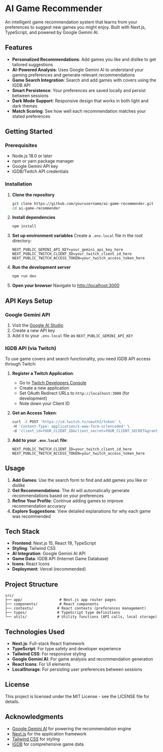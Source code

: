# AI Game Recommender

An intelligent game recommendation system that learns from your preferences to suggest new games you might enjoy. Built with Next.js, TypeScript, and powered by Google Gemini AI.

## Features

- **Personalized Recommendations**: Add games you like and dislike to get tailored suggestions
- **AI-Powered Analysis**: Uses Google Gemini AI to understand your gaming preferences and generate relevant recommendations  
- **Game Search Integration**: Search and add games with covers using the IGDB API
- **Smart Persistence**: Your preferences are saved locally and persist between sessions
- **Dark Mode Support**: Responsive design that works in both light and dark themes
- **Match Scoring**: See how well each recommendation matches your stated preferences

## Getting Started

### Prerequisites

- Node.js 18.0 or later
- npm or yarn package manager
- Google Gemini API key
- IGDB/Twitch API credentials

### Installation

1. **Clone the repository**
   ```bash
   git clone https://github.com/yourusername/ai-game-recommender.git
   cd ai-game-recommender
   ```

2. **Install dependencies**
   ```bash
   npm install
   ```

3. **Set up environment variables**
   Create a `.env.local` file in the root directory:
   ```env
   NEXT_PUBLIC_GEMINI_API_KEY=your_gemini_api_key_here
   NEXT_PUBLIC_TWITCH_CLIENT_ID=your_twitch_client_id_here
   NEXT_PUBLIC_TWITCH_ACCESS_TOKEN=your_twitch_access_token_here
   ```

4. **Run the development server**
   ```bash
   npm run dev
   ```

5. **Open your browser**
   Navigate to [http://localhost:3000](http://localhost:3000)

## API Keys Setup

### Google Gemini API

1. Visit the [Google AI Studio](https://ai.google.dev/gemini-api)
2. Create a new API key
3. Add it to your `.env.local` file as `NEXT_PUBLIC_GEMINI_API_KEY`

### IGDB API (via Twitch)

To use game covers and search functionality, you need IGDB API access through Twitch:

1. **Register a Twitch Application**:
   - Go to [Twitch Developers Console](https://dev.twitch.tv/console)
   - Create a new application
   - Set OAuth Redirect URLs to `http://localhost:3000` (for development)
   - Note down your Client ID

2. **Get an Access Token**:
   ```bash
   curl -X POST 'https://id.twitch.tv/oauth2/token' \
   -H 'Content-Type: application/x-www-form-urlencoded' \
   -d 'client_id=YOUR_CLIENT_ID&client_secret=YOUR_CLIENT_SECRET&grant_type=client_credentials'
   ```

3. **Add to your `.env.local` file**:
   ```env
   NEXT_PUBLIC_TWITCH_CLIENT_ID=your_twitch_client_id_here
   NEXT_PUBLIC_TWITCH_ACCESS_TOKEN=your_twitch_access_token_here
   ```

## Usage

1. **Add Games**: Use the search form to find and add games you like or dislike
2. **Get Recommendations**: The AI will automatically generate recommendations based on your preferences
3. **Refine Your Profile**: Continue adding games to improve recommendation accuracy
4. **Explore Suggestions**: View detailed explanations for why each game was recommended

## Tech Stack

- **Frontend**: Next.js 15, React 19, TypeScript
- **Styling**: Tailwind CSS
- **AI Integration**: Google Gemini AI API
- **Game Data**: IGDB API (Internet Game Database)
- **Icons**: React Icons
- **Deployment**: Vercel (recommended)

## Project Structure

```
src/
├── app/                 # Next.js app router pages
├── components/          # React components
├── contexts/           # React contexts (preferences management)
├── types/              # TypeScript type definitions
└── utils/              # Utility functions (API calls, local storage)
```

## Technologies Used

- **Next.js**: Full-stack React framework
- **TypeScript**: For type safety and developer experience
- **Tailwind CSS**: For responsive styling
- **Google Gemini AI**: For game analysis and recommendation generation
- **React Icons**: For UI elements
- **LocalStorage**: For persisting user preferences between sessions

## License

This project is licensed under the MIT License - see the LICENSE file for details.

## Acknowledgments

- [Google Gemini AI](https://ai.google.dev/gemini-api) for powering the recommendation engine
- [Next.js](https://nextjs.org/) for the application framework
- [Tailwind CSS](https://tailwindcss.com/) for styling
- [IGDB](https://www.igdb.com/) for comprehensive game data
